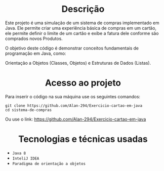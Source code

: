 <h1 align="center"> Descrição</h1>

Este projeto é uma simulação de um sistema de compras implementado em Java. Ele permite criar uma experiência básica de compras em um cartão, ele permite definir o limite de
um cartão e exibe a fatura dele conforme são comprados novos Produtos.

O objetivo deste código é demonstrar conceitos fundamentais de programação em Java, como:

Orientação a Objetos (Classes, Objetos) e
Estruturas de Dados (Listas).

<h1 align="center"> Acesso ao projeto</h1>
Para inserir o código na sua máquina use os seguintes comandos:

```
git clone https://github.com/Alan-294/Exercicio-cartao-em-java
cd sistema-de-compras
```

Ou use o link:  https://github.com/Alan-294/Exercicio-cartao-em-java

<h1 align="center"> Tecnologias e técnicas usadas</h1>

- ``Java 8``
- ``InteliJ IDEA``
- ``Paradigma de orientação a objetos``

